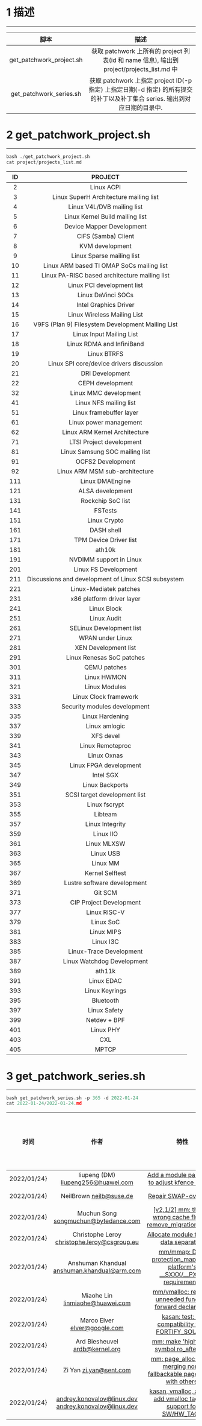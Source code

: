 # 1 描述
-------

| 脚本 | 描述 |
|:----:|:----:|
| get_patchwork_project.sh | 获取 patchwork 上所有的 project 列表(id 和 name 信息), 输出到 project/projects_list.md 中 |
| get_patchwork_series.sh | 获取 patchwork 上指定 project ID(-p 指定) 上指定日期(-d 指定) 的所有提交的补丁以及补丁集合 series. 输出到对应日期的目录中. |


# 2 get_patchwork_project.sh
-------


```cpp
bash ./get_patchwork_project.sh
cat project/projects_list.md
```

| ID | PROJECT |
|:--:|:-------:|
|  2  |  Linux ACPI  |
|  3  |  Linux SuperH Architecture mailing list  |
|  4  |  Linux V4L/DVB mailing list  |
|  5  |  Linux Kernel Build mailing list  |
|  6  |  Device Mapper Development  |
|  7  |  CIFS (Samba) Client  |
|  8  |  KVM development  |
|  9  |  Linux Sparse mailing list  |
|  10  |  Linux ARM based TI OMAP SoCs mailing list  |
|  11  |  Linux PA-RISC based architecture mailing list  |
|  12  |  Linux PCI development list  |
|  13  |  Linux DaVinci SOCs  |
|  14  |  Intel Graphics Driver  |
|  15  |  Linux Wireless Mailing List  |
|  16  |  V9FS (Plan 9) Filesystem Development Mailing List  |
|  17  |  Linux Input Mailing List  |
|  18  |  Linux RDMA and InfiniBand  |
|  19  |  Linux BTRFS  |
|  20  |  Linux SPI core/device drivers discussion  |
|  21  |  DRI Development  |
|  22  |  CEPH development  |
|  32  |  Linux MMC development  |
|  41  |  Linux NFS mailing list  |
|  51  |  Linux framebuffer layer  |
|  61  |  Linux power management  |
|  62  |  Linux ARM Kernel Architecture  |
|  71  |  LTSI Project development  |
|  81  |  Linux Samsung SOC mailing list  |
|  91  |  OCFS2 Development  |
|  92  |  Linux ARM MSM sub-architecture  |
|  111  |  Linux DMAEngine  |
|  121  |  ALSA development  |
|  131  |  Rockchip SoC list  |
|  141  |  FSTests  |
|  151  |  Linux Crypto  |
|  161  |  DASH shell  |
|  171  |  TPM Device Driver list  |
|  181  |  ath10k  |
|  191  |  NVDIMM support in Linux  |
|  201  |  Linux FS Development  |
|  211  |  Discussions and development of Linux SCSI subsystem  |
|  221  |  Linux-Mediatek patches  |
|  231  |  x86 platform driver layer  |
|  241  |  Linux Block  |
|  251  |  Linux Audit  |
|  261  |  SELinux Development list  |
|  271  |  WPAN under Linux  |
|  281  |  XEN Development list  |
|  291  |  Linux Renesas SoC patches  |
|  301  |  QEMU patches  |
|  311  |  Linux HWMON  |
|  321  |  Linux Modules  |
|  331  |  Linux Clock framework  |
|  333  |  Security modules development  |
|  335  |  Linux Hardening  |
|  337  |  Linux amlogic  |
|  339  |  XFS devel  |
|  341  |  Linux Remoteproc  |
|  343  |  Linux Oxnas  |
|  345  |  Linux FPGA development  |
|  347  |  Intel SGX  |
|  349  |  Linux Backports  |
|  351  |  SCSI target development list  |
|  353  |  Linux fscrypt  |
|  355  |  Libteam  |
|  357  |  Linux Integrity  |
|  359  |  Linux IIO  |
|  361  |  Linux MLXSW  |
|  363  |  Linux USB  |
|  365  |  Linux MM  |
|  367  |  Kernel Selftest  |
|  369  |  Lustre software development  |
|  371  |  Git SCM  |
|  373  |  CIP Project Development  |
|  377  |  Linux RISC-V  |
|  379  |  Linux SoC  |
|  381  |  Linux MIPS  |
|  383  |  Linux I3C  |
|  385  |  Linux-Trace Development  |
|  387  |  Linux Watchdog Development  |
|  389  |  ath11k  |
|  391  |  Linux EDAC  |
|  393  |  Linux Keyrings  |
|  395  |  Bluetooth  |
|  397  |  Linux Safety  |
|  399  |  Netdev + BPF  |
|  401  |  Linux PHY  |
|  403  |  CXL  |
|  405  |  MPTCP  |

# 3 get_patchwork_series.sh
-------

```cpp
bash get_patchwork_series.sh -p 365 -d 2022-01-24
cat 2022-01-24/2022-01-24.md
```

| 时间  | 作者 | 特性 | 描述 | 是否合入主线 | 链接 |
|:-----:|:----:|:----:|:----:|:------------:|:----:|
| 2022/01/24} | liupeng (DM) <liupeng256@huawei.com> | [Add a module parameter to adjust kfence objects](https://patchwork.kernel.org/project/linux-mm/cover/20220124025205.329752-1-liupeng256@huawei.com/) | 607689 | v1 ☐☑ | [PatchWork v1,0/3](https://lore.kernel.org/r/20220124025205.329752-1-liupeng256@huawei.com) |
| 2022/01/24} | NeilBrown <neilb@suse.de> | [Repair SWAP-over_NFS](https://patchwork.kernel.org/project/linux-mm/cover/164299573337.26253.7538614611220034049.stgit@noble.brown/) | 607709 | v3 ☐☑ | [PatchWork v3,0/23](https://lore.kernel.org/r/164299573337.26253.7538614611220034049.stgit@noble.brown) |
| 2022/01/24} | Muchun Song <songmuchun@bytedance.com> | [[v2,1/2] mm: thp: fix wrong cache flush in remove_migration_pmd()](https://patchwork.kernel.org/project/linux-mm/patch/20220124051752.83281-1-songmuchun@bytedance.com/) | 607714 | v2 ☐☑ | [PatchWork v2,0/2](https://lore.kernel.org/r/20220124051752.83281-1-songmuchun@bytedance.com) |
| 2022/01/24} | Christophe Leroy <christophe.leroy@csgroup.eu> | [Allocate module text and data separately](https://patchwork.kernel.org/project/linux-mm/cover/cover.1643015752.git.christophe.leroy@csgroup.eu/) | 607770 | v1 ☐☑ | [PatchWork v1,0/7](https://lore.kernel.org/r/cover.1643015752.git.christophe.leroy@csgroup.eu) |
| 2022/01/24} | Anshuman Khandual <anshuman.khandual@arm.com> | [mm/mmap: Drop protection_map[] and platform's __SXXX/__PXXX requirements](https://patchwork.kernel.org/project/linux-mm/cover/1643029028-12710-1-git-send-email-anshuman.khandual@arm.com/) | 607842 | v1 ☐☑ | [PatchWork v1,0/31](https://lore.kernel.org/r/1643029028-12710-1-git-send-email-anshuman.khandual@arm.com) |
| 2022/01/24} | Miaohe Lin <linmiaohe@huawei.com> | [mm/vmalloc: remove unneeded function forward declaration](https://patchwork.kernel.org/project/linux-mm/patch/20220124133752.60663-1-linmiaohe@huawei.com/) | 607865 | v1 ☐☑ | [PatchWork v1,0/1](https://lore.kernel.org/r/20220124133752.60663-1-linmiaohe@huawei.com) |
| 2022/01/24} | Marco Elver <elver@google.com> | [kasan: test: fix compatibility with FORTIFY_SOURCE](https://patchwork.kernel.org/project/linux-mm/patch/20220124160744.1244685-1-elver@google.com/) | 607913 | v1 ☐☑ | [PatchWork v1,0/1](https://lore.kernel.org/r/20220124160744.1244685-1-elver@google.com) |
| 2022/01/24} | Ard Biesheuvel <ardb@kernel.org> | [mm: make 'highmem' symbol ro_after_init](https://patchwork.kernel.org/project/linux-mm/patch/20220124170555.1054480-1-ardb@kernel.org/) | 607949 | v1 ☐☑ | [PatchWork v1,0/1](https://lore.kernel.org/r/20220124170555.1054480-1-ardb@kernel.org) |
| 2022/01/24} | Zi Yan <zi.yan@sent.com> | [mm: page_alloc: avoid merging non-fallbackable pageblocks with others.](https://patchwork.kernel.org/project/linux-mm/patch/20220124175957.1261961-1-zi.yan@sent.com/) | 608000 | v1 ☐☑ | [PatchWork v1,0/1](https://lore.kernel.org/r/20220124175957.1261961-1-zi.yan@sent.com) |
| 2022/01/24} | andrey.konovalov@linux.dev <andrey.konovalov@linux.dev> | [kasan, vmalloc, arm64: add vmalloc tagging support for SW/HW_TAGS](https://patchwork.kernel.org/project/linux-mm/cover/cover.1643047180.git.andreyknvl@google.com/) | 608001 | v6 ☐☑ | [PatchWork v6,0/39](https://lore.kernel.org/r/cover.1643047180.git.andreyknvl@google.com) |
